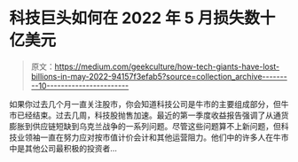 # 科技巨头如何在 2022 年 5 月损失数十亿美元

> 原文：<https://medium.com/geekculture/how-tech-giants-have-lost-billions-in-may-2022-94157f3efab5?source=collection_archive---------10----------------------->

如果你过去几个月一直关注股市，你会知道科技公司是牛市的主要组成部分，但牛市已经结束。过去几周，科技股抛售加速。最近的第一季度收益报告强调了从通货膨胀到供应链短缺到乌克兰战争的一系列问题。尽管这些问题算不上新问题，但科技业领袖一直在努力应对按市值计价会计和其他运营阻力。他们中的许多人在牛市中是其他公司最积极的投资者…